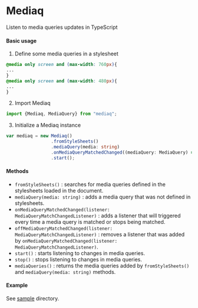 # Mediaq
Listen to media queries updates in TypeScript

#### Basic usage
1. Define some media queries in a stylesheet
```css
@media only screen and (max-width: 760px){
...
}
@media only screen and (max-width: 480px){
...
}
```
2. Import Mediaq
```typescript
import {Mediaq, MediaQuery} from "mediaq";
```
3. Initialize a Mediaq instance
```typescript
var mediaq = new Mediaq()
                 .fromStyleSheets()
                 .mediaQuery(media: string)
                 .onMediaQueryMatchedChanged((mediaQuery: MediaQuery) => { })
                 .start();
```


#### Methods
* ```fromStyleSheets()``` : searches for media queries defined in the stylesheets loaded in the document.
* ```mediaQuery(media: string)``` : adds a media query that was not defined in stylesheets.
* ```onMediaQueryMatchedChanged(listener: MediaQueryMatchChangedListener)``` : adds a listener that will triggered every time a media query is matched or stops being matched.
* ```offMediaQueryMatchedChanged(listener: MediaQueryMatchChangedListener)``` : removes a listener that was added by ```onMediaQueryMatchedChanged(listener: MediaQueryMatchChangedListener)```.
* ```start()``` : starts listening to changes in media queries.
* ```stop()``` : stops listening to changes in media queries.
* ```mediaQueries()``` : returns the media queries added by ```fromStyleSheets()``` and ```mediaQuery(media: string)``` methods.

#### Example
See [sample](https://github.com/maroun-baydoun/mediaq/tree/master/sample) directory.
